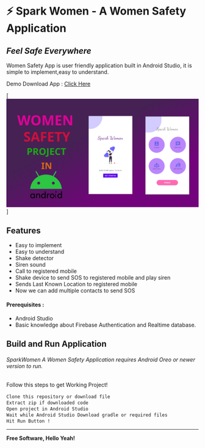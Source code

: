 # ⚡ Spark Women - A Women Safety Application
## _Feel Safe Everywhere_


Women Safety App is user friendly application built in Android Studio,
it is simple to implement,easy to understand.

Demo Download App : [Click Here](https://drive.google.com/file/d/1ZWB_HUyxm86T6GtpMhTWbOwuw6i7G4Wp/view?usp=sharing)

[<img src="media/SPARKWOMEN.png" />]




## Features

- Easy to implement
- Easy to understand
- Shake detector
- Siren sound
- Call to registered mobile
- Shake device to send SOS to registered mobile and play siren
- Sends Last Known Location to registered mobile
- Now we can add multiple contacts to send SOS

#### Prerequisites :
- Android Studio
- Basic knowledge about Firebase Authentication and Realtime database.
## Build and Run Application

###### SparkWomen A Women Safety Application requires Android Oreo or newer version to run.
Follow this steps to get Working Project!
```
Clone this repository or download file
Extract zip if downloaded code
Open project in Android Studio
Wait while Android Studio Download gradle or required files
Hit Run Button !
```

------------


**Free Software, Hello Yeah!**
